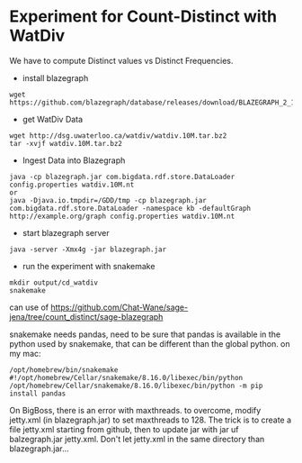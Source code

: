 # Experiment for Count-Distinct with WatDiv

We have to compute Distinct values vs Distinct Frequencies.

* install blazegraph
```
wget https://github.com/blazegraph/database/releases/download/BLAZEGRAPH_2_1_6_RC/blazegraph.jar
```

* get WatDiv Data
```
wget http://dsg.uwaterloo.ca/watdiv/watdiv.10M.tar.bz2
tar -xvjf watdiv.10M.tar.bz2
```

* Ingest Data into Blazegraph
```
java -cp blazegraph.jar com.bigdata.rdf.store.DataLoader  config.properties watdiv.10M.nt
or
java -Djava.io.tmpdir=/GDD/tmp -cp blazegraph.jar com.bigdata.rdf.store.DataLoader -namespace kb -defaultGraph http://example.org/graph config.properties watdiv.10M.nt 
```

* start blazegraph server
```
java -server -Xmx4g -jar blazegraph.jar
```

* run the experiment with snakemake
```
mkdir output/cd_watdiv
snakemake
```

can use of https://github.com/Chat-Wane/sage-jena/tree/count_distinct/sage-blazegraph

snakemake needs pandas, need to be sure that pandas is available in the python used by snakemake, that can be different than the global python. on my mac:
```
/opt/homebrew/bin/snakemake
#!/opt/homebrew/Cellar/snakemake/8.16.0/libexec/bin/python
/opt/homebrew/Cellar/snakemake/8.16.0/libexec/bin/python -m pip install pandas
```

On BigBoss, there is an error with maxthreads. to overcome, modify jetty.xml (in blazegraph.jar) to set 
maxthreads to 128. The trick is to create a file jetty.xml starting from github, then to update jar with jar uf balzegraph.jar jetty.xml. Don't let jetty.xml in the same directory than blazegraph.jar...
